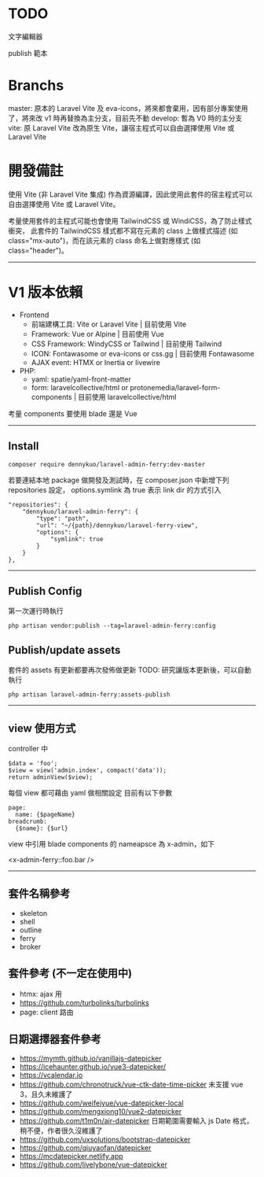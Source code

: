 # TODO

文字編輯器

publish 範本

# Branchs

master: 原本的 Laravel Vite 及 eva-icons，將來都會棄用，因有部分專案使用了，將來改 v1 時再替換為主分支，目前先不動
develop: 暫為 V0 時的主分支
vite: 原 Laravel Vite 改為原生 Vite，讓宿主程式可以自由選擇使用 Vite 或 Laravel Vite

# 開發備註

使用 Vite (非 Laravel Vite 集成) 作為資源編譯，因此使用此套件的宿主程式可以自由選擇使用 Vite 或 Laravel Vite。

考量使用套件的主程式可能也會使用 TailwindCSS 或 WindiCSS，為了防止樣式衝突，
此套件的 TailwindCSS 樣式都不寫在元素的 class 上做樣式描述 (如 class="mx-auto")，而在該元素的 class 命名上做對應樣式 (如 class="header")。

----------------------------------------------------------

# V1 版本依賴

- Frontend
    - 前端建構工具: Vite or Laravel Vite | 目前使用 Vite
    - Framework: Vue or Alpine | 目前使用 Vue
    - CSS Framework: WindyCSS or Tailwind | 目前使用 Tailwind
    - ICON: Fontawasome or eva-icons or css.gg | 目前使用 Fontawasome
    - AJAX event: HTMX or Inertia or livewire
- PHP:
    - yaml: spatie/yaml-front-matter
    - form: laravelcollective/html or protonemedia/laravel-form-components | 目前使用 laravelcollective/html

考量 components 要使用 blade 還是 Vue

----------------------------------------------------------

## Install

``` composer require dennykuo/laravel-admin-ferry:dev-master ```

若要連結本地 package 做開發及測試時，在 composer.json 中新增下列 repositories 設定，
options.symlink 為 true 表示 link dir 的方式引入

```
"repositories": {
    "dennykuo/laravel-admin-ferry": {
        "type": "path",
        "url": "~/{path}/dennykuo/laravel-ferry-view",
        "options": {
            "symlink": true
        }
    }
},
```

----------------------------------------------------------

## Publish Config

第一次運行時執行

``` php artisan vendor:publish --tag=laravel-admin-ferry:config ```

## Publish/update assets

套件的 assets 有更新都要再次發佈做更新
TODO: 研究讓版本更新後，可以自動執行

``` php artisan laravel-admin-ferry:assets-publish ```

----------------------------------------------------------

## view 使用方式

controller 中

```
$data = 'foo';
$view = view('admin.index', compact('data'));
return adminView($view);
```

每個 view 都可藉由 yaml 做相關設定
目前有以下參數

```
page:
  name: {$pageName}
breadcrumb:
  {$name}: {$url}
```

view 中引用 blade components 的 nameapsce 為 x-admin，如下

<x-admin-ferry::foo.bar />

----------------------------------------------------------

## 套件名稱參考

- skeleton
- shell
- outline
- ferry
- broker

## 套件參考 (不一定在使用中)
- htmx: ajax 用
- https://github.com/turbolinks/turbolinks
- page: client 路由

## 日期選擇器套件參考
- https://mymth.github.io/vanillajs-datepicker
- https://icehaunter.github.io/vue3-datepicker/
- https://vcalendar.io
- https://github.com/chronotruck/vue-ctk-date-time-picker 未支援 vue 3，且久未維護了
- https://github.com/weifeiyue/vue-datepicker-local
- https://github.com/mengxiong10/vue2-datepicker
- https://github.com/t1m0n/air-datepicker
    日期範圍需要輸入 js Date 格式，稍不便，作者很久沒維護了
- https://github.com/uxsolutions/bootstrap-datepicker
- https://github.com/qiuyaofan/datepicker
- https://mcdatepicker.netlify.app
- https://github.com/livelybone/vue-datepicker
